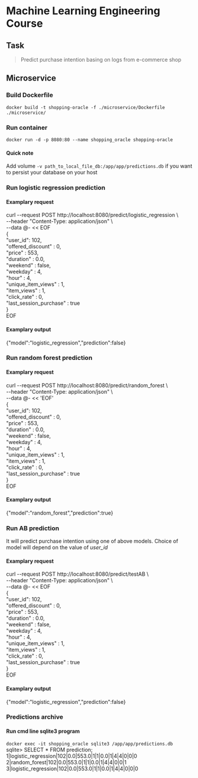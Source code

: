 # Machine Learning Engineering Course
## Task
> Predict purchase intention basing on logs from e-commerce shop

## Microservice

### Build Dockerfile
`docker build -t shopping-oracle -f ./microservice/Dockerfile ./microservice/`

### Run container
`docker run -d -p 8080:80 --name shopping_oracle shopping-oracle`
#### Quick note
Add volume `-v path_to_local_file_db:/app/app/predictions.db` if you want to persist your database on your host

### Run logistic regression prediction
#### Examplary request
curl --request POST http://localhost:8080/predict/logistic_regression \  
--header "Content-Type: application/json" \  
--data  @- << EOF  
{  
    "user_id": 102,  
    "offered_discount" : 0,  
    "price" : 553,  
    "duration" : 0.0,  
    "weekend" : false,  
    "weekday" : 4,  
    "hour" : 4,  
    "unique_item_views" : 1,  
    "item_views" : 1,  
    "click_rate" : 0,  
    "last_session_purchase" : true  
}  
EOF

#### Examplary output
{"model":"logistic_regression","prediction":false}

### Run random forest prediction
#### Examplary request
curl --request POST http://localhost:8080/predict/random_forest \  
--header "Content-Type: application/json" \  
--data  @- << 'EOF'  
{  
    "user_id": 102,  
    "offered_discount" : 0,  
    "price" : 553,  
    "duration" : 0.0,  
    "weekend" : false,  
    "weekday" : 4,  
    "hour" : 4,  
    "unique_item_views" : 1,  
    "item_views" : 1,  
    "click_rate" : 0,  
    "last_session_purchase" : true  
}  
EOF
#### Examplary output
{"model":"random_forest","prediction":true}

### Run AB prediction
It will predict purchase intention using one of above models. Choice of model will depend on the value of *user_id*
#### Examplary request
curl --request POST http://localhost:8080/predict/testAB \  
--header "Content-Type: application/json" \  
--data  @- << EOF  
{  
    "user_id": 102,  
    "offered_discount" : 0,  
    "price" : 553,  
    "duration" : 0.0,  
    "weekend" : false,  
    "weekday" : 4,  
    "hour" : 4,  
    "unique_item_views" : 1,  
    "item_views" : 1,  
    "click_rate" : 0,  
    "last_session_purchase" : true  
}  
EOF  

#### Examplary output
{"model":"logistic_regression","prediction":false}

### Predictions archive
#### Run cmd line sqlite3 program
`docker exec -it shopping_oracle sqlite3 /app/app/predictions.db`  
sqlite> SELECT * FROM prediction;  
1|logistic_regression|102|0.0|553.0|1|1|0.0|1|4|4|0|0|0  
2|random_forest|102|0.0|553.0|1|1|0.0|1|4|4|0|0|1  
3|logistic_regression|102|0.0|553.0|1|1|0.0|1|4|4|0|0|0  

